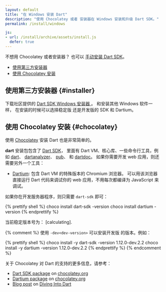 ```yaml
---
layout: default
title: "在 Windows 安装 Dart"
description: "使用 Chocolatey 或者 安装器在 Windows 安装和升级 Dart SDK。"
permalink: /install/windows

js:
- url: /install/archive/assets/install.js
  defer: true
---
```


不想用 Chocolatey 或者安装器？
也可以
[手动安装 Dart SDK](/install/archive)。

* [使用第三方安装器](#installer)
* [使用 Chocolatey 安装](#chocolatey)

## 使用第三方安装器 {#installer}

下载社区提供的
[Dart SDK Windows 安装器 ](http://www.gekorm.com/dart-windows/)。
和安装其他 Windows 软件一样，
在安装的时候可以选择稳定版
还是开发版的 SDK 和 Dartium。

## 使用 Chocolatey 安装 {#chocolatey}

使用 [Chocolatey](https://chocolatey.org/)
安装 Dart 也是非常简单的。

**dart** 安装包包含了 [Dart SDK](/tools/sdk)，
里面有 Dart VM、核心库、一些命令行工具，例如
[dart]({{site.dart_vm}}/tools)、
[dartanalyzer](https://github.com/dart-lang/sdk/tree/master/pkg/analyzer_cli)、
[pub](/tools/pub)、
和 [dartdoc](https://github.com/dart-lang/dartdoc#dartdoc)。
如果你需要开发 web 应用，则还需要另外一个工具：

* [Dartium]({{site.webdev}}/tools/dartium):
  包含 Dart VM 的特殊版本的 Chromium 浏览器。
  可以用该浏览器直接运行 Dart 代码来调试你的
  web 应用，不用每次都编译为  JavaScript 来调试。

如果你在开发服务器程序，则只需要 `dart-sdk` 即可：

{% prettify shell %}
choco install dart-sdk -version <version>
choco install dartium  -version <version>
{% endprettify %}

当前稳定版本号为：
<span class="editor-build-rev-stable">[calculating]</span>.

{% comment %}
使用 `-dev<dev-version>` 可以安装开发版
的版本。例如：

{% prettify shell %}
choco install -y dart-sdk -version 1.12.0-dev.2.2
choco install -y dartium  -version 1.12.0-dev.2.2
{% endprettify %}
{% endcomment %}

关于 Chocolatey 对 Dart 的支持的更多信息，请参考：

* [Dart SDK package](https://chocolatey.org/packages/dart-sdk/)
  on [chocolatey.org](https://chocolatey.org/)
* [Dartium package](https://chocolatey.org/packages/dartium/)
  on [chocolatey.org](https://chocolatey.org/)
* [Blog post](http://divingintodart.blogspot.co.uk/2015/05/chocolatey-dart-packages-for-windows-110.html)
  on [Diving Into Dart](http://divingintodart.blogspot.co.uk/)
